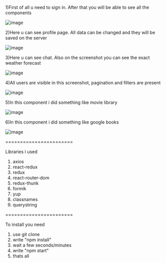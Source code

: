 1)First of all u need to sign in. After that you will be able to see all the components

![image](https://user-images.githubusercontent.com/88615370/136832869-bdc5066f-7633-4f5d-a54b-b5d841f75078.png)

2)Here u can see profile page. All data can be changed and they will be saved on the server

![image](https://user-images.githubusercontent.com/88615370/136833167-edae4937-4779-44c8-b3bd-40ce5c7fd826.png)

3)Here u can see chat. Also on the screenshot you can see the exact weather forecast

![image](https://user-images.githubusercontent.com/88615370/136833475-facc2b61-761e-45f3-99ab-1e6f1336f78f.png)

4)All users are visible in this screenshot, pagination and filters are present

![image](https://user-images.githubusercontent.com/88615370/136833553-f7848810-b476-4964-9600-024473b08b4f.png)

5)In this component i did something like movie library

![image](https://user-images.githubusercontent.com/88615370/139250208-e4b34265-896c-4856-a2ed-ee1de8ce728a.png)

6)In this component i did something like google books

![image](https://user-images.githubusercontent.com/88615370/139250291-b6144dc8-7fce-4367-93fe-7a5f03e01c68.png)


=======================

Libraries i used
1) axios
2) react-redux
3) redux
4) react-router-dom
5) redux-thunk
6) formik
7) yup
8) classnames
9) querystring

=======================

To install you need 
1) use git clone
2) write "npm install"
3) wait a few seconds/minutes
4) write "npm start"
5) thats all
